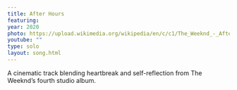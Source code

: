 ```yaml
---
title: After Hours
featuring:
year: 2020
photo: https://upload.wikimedia.org/wikipedia/en/c/c1/The_Weeknd_-_After_Hours.png?20200219065621
youtube: ""
type: solo
layout: song.html
---
```


A cinematic track blending heartbreak and self-reflection from The Weeknd’s fourth studio album.
